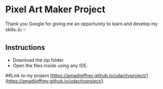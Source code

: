 # Pixel Art Maker Project

Thank you Google for giving me an opportunity to learn and develop my skills.:+1: :sparkles:

## Instructions

* Download the zip folder.
* Open the files inside using any IDE.

##Link to my project
[https://amadijeffrey.github.io/udacityproject/](https://amadijeffrey.github.io/udacityproject/)
